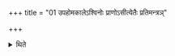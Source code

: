 +++
title = "01 उपहोमकालेऽश्विनोः प्राणोऽसीत्येतैः प्रतिमन्त्रञ्"

+++

<details><summary>थिते</summary>

उपहोमकालेऽश्विनोः प्राणोऽसीत्येतैः प्रतिमन्त्रं चतुर उपहोमाञ्जुहोति १
</details>
